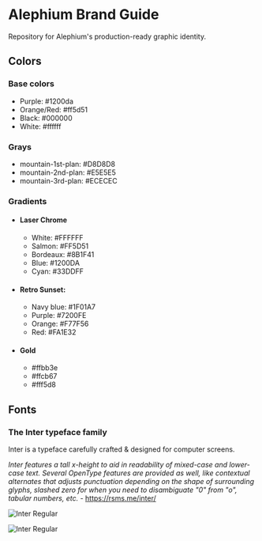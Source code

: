 # Alephium Brand Guide
Repository for Alephium's production-ready graphic identity.

## Colors
### Base colors
- Purple: #1200da
- Orange/Red: #ff5d51
- Black: #000000
- White: #ffffff

### Grays
- mountain-1st-plan: #D8D8D8
- mountain-2nd-plan: #E5E5E5
- mountain-3rd-plan: #ECECEC

### Gradients
- #### Laser Chrome
  - White: #FFFFFF
  - Salmon: #FF5D51
  - Bordeaux: #8B1F41
  - Blue: #1200DA
  - Cyan: #33DDFF
- #### Retro Sunset:
  - Navy blue: #1F01A7
  - Purple: #7200FE
  - Orange: #F77F56
  - Red: #FA1E32
- #### Gold
  - #ffbb3e
  - #ffcb67
  - #fff5d8

## Fonts

### The Inter typeface family
Inter is a typeface carefully crafted & designed for computer screens.

_Inter features a tall x-height to aid in readability of mixed-case and lower-case text. Several OpenType features are provided as well, like contextual alternates that adjusts punctuation depending on the shape of surrounding glyphs, slashed zero for when you need to disambiguate "0" from "o", tabular numbers, etc._ - https://rsms.me/inter/ 

![Inter Regular](https://rsms.me/inter/samples/img/a-z-regular.svg "Inter Bold")

![Inter Regular](https://rsms.me/inter/samples/img/lineup-bold-black.svg  "Inter Bold")
